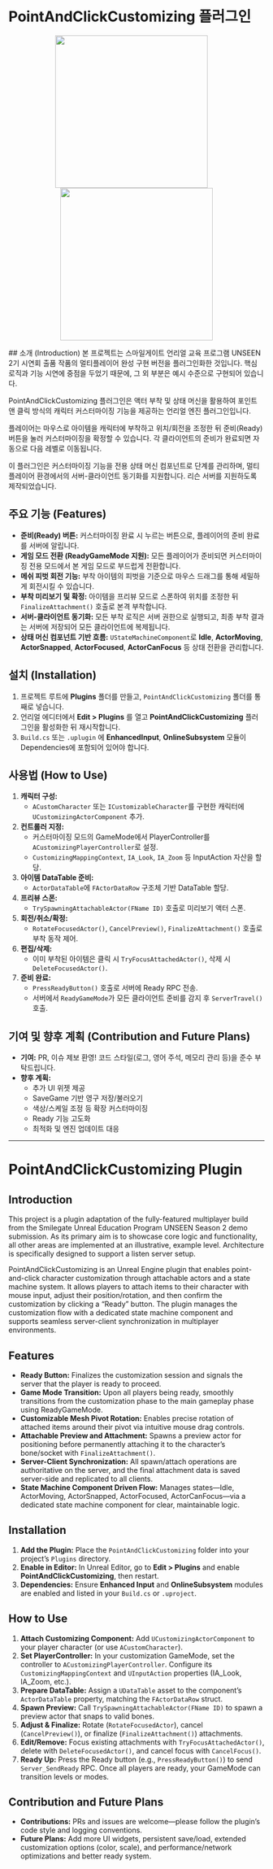 # PointAndClickCustomizing 플러그인
<p align="center">
  <img src="https://github.com/user-attachments/assets/f0e4a85f-1fc7-4305-b1ac-8e575aa66fac" width="300" style="margin-right: 20px;" />
  <img src="https://github.com/user-attachments/assets/01aea4cc-7f9b-4c02-903c-9325319647fb" width="300" />
</p>
## 소개 (Introduction)
본 프로젝트는 스마일게이트 언리얼 교육 프로그램 UNSEEN 2기 시연회 출품 작품의
멀티플레이어 완성 구현 버전을 플러그인화한 것입니다. 핵심 로직과 기능 시연에 중점을 두었기 때문에, 그 외 부분은 예시 수준으로 구현되어 있습니다.

PointAndClickCustomizing 플러그인은 액터 부착 및 상태 머신을 활용하여 포인트 앤 클릭 방식의 캐릭터 커스터마이징 기능을 제공하는 언리얼 엔진 플러그인입니다.  

플레이어는 마우스로 아이템을 캐릭터에 부착하고 위치/회전을 조정한 뒤 준비(Ready) 버튼을 눌러 커스터마이징을 확정할 수 있습니다. 각 클라이언트의 준비가 완료되면 자동으로 다음 레벨로 이동됩니다.

이 플러그인은 커스터마이징 기능을 전용 상태 머신 컴포넌트로 단계를 관리하며, 멀티플레이어 환경에서의 서버-클라이언트 동기화를 지원합니다. 리슨 서버를 지원하도록 제작되었습니다.

## 주요 기능 (Features)
- **준비(Ready) 버튼:** 커스터마이징 완료 시 누르는 버튼으로, 플레이어의 준비 완료를 서버에 알립니다.  
- **게임 모드 전환 (ReadyGameMode 지원):** 모든 플레이어가 준비되면 커스터마이징 전용 모드에서 본 게임 모드로 부드럽게 전환합니다.  
- **메쉬 피벗 회전 기능:** 부착 아이템의 피벗을 기준으로 마우스 드래그를 통해 세밀하게 회전시킬 수 있습니다.  
- **부착 미리보기 및 확정:** 아이템을 프리뷰 모드로 스폰하여 위치를 조정한 뒤 `FinalizeAttachment()` 호출로 본격 부착합니다.  
- **서버-클라이언트 동기화:** 모든 부착 로직은 서버 권한으로 실행되고, 최종 부착 결과는 서버에 저장되어 모든 클라이언트에 복제됩니다.  
- **상태 머신 컴포넌트 기반 흐름:** `UStateMachineComponent`로 **Idle**, **ActorMoving**, **ActorSnapped**, **ActorFocused**, **ActorCanFocus** 등 상태 전환을 관리합니다.



## 설치 (Installation)
1. 프로젝트 루트에 **Plugins** 폴더를 만들고, `PointAndClickCustomizing` 폴더를 통째로 넣습니다.  
2. 언리얼 에디터에서 **Edit > Plugins** 를 열고 **PointAndClickCustomizing** 플러그인을 활성화한 뒤 재시작합니다.  
3. `Build.cs` 또는 `.uplugin` 에 **EnhancedInput**, **OnlineSubsystem** 모듈이 Dependencies에 포함되어 있어야 합니다.

## 사용법 (How to Use)
1. **캐릭터 구성:**  
   - `ACustomCharacter` 또는 `ICustomizableCharacter`를 구현한 캐릭터에 `UCustomizingActorComponent` 추가.  
2. **컨트롤러 지정:**  
   - 커스터마이징 모드의 GameMode에서 PlayerController를 `ACustomizingPlayerController`로 설정.  
   - `CustomizingMappingContext`, `IA_Look`, `IA_Zoom` 등 InputAction 자산을 할당.  
3. **아이템 DataTable 준비:**  
   - `ActorDataTable`에 `FActorDataRow` 구조체 기반 DataTable 할당.  
4. **프리뷰 스폰:**  
   - `TrySpawningAttachableActor(FName ID)` 호출로 미리보기 액터 스폰.  
5. **회전/취소/확정:**  
   - `RotateFocusedActor()`, `CancelPreview()`, `FinalizeAttachment()` 호출로 부착 동작 제어.  
6. **편집/삭제:**  
   - 이미 부착된 아이템은 클릭 시 `TryFocusAttachedActor()`, 삭제 시 `DeleteFocusedActor()`.  
7. **준비 완료:**  
   - `PressReadyButton()` 호출로 서버에 Ready RPC 전송.  
   - 서버에서 `ReadyGameMode`가 모든 클라이언트 준비를 감지 후 `ServerTravel()` 호출.

## 기여 및 향후 계획 (Contribution and Future Plans)
- **기여:** PR, 이슈 제보 환영! 코드 스타일(로그, 영어 주석, 메모리 관리 등)을 준수 부탁드립니다.  
- **향후 계획:**  
  - 추가 UI 위젯 제공  
  - SaveGame 기반 영구 저장/불러오기  
  - 색상/스케일 조정 등 확장 커스터마이징
  - Ready 기능 고도화
  - 최적화 및 엔진 업데이트 대응

---

# PointAndClickCustomizing Plugin

## Introduction
This project is a plugin adaptation of the fully-featured multiplayer build from the Smilegate Unreal Education Program UNSEEN Season 2 demo submission.
As its primary aim is to showcase core logic and functionality, all other areas are implemented at an illustrative, example level.  Architecture is specifically designed to support a listen server setup.

PointAndClickCustomizing is an Unreal Engine plugin that enables point-and-click character customization through attachable actors and a state machine system. It allows players to attach items to their character with mouse input, adjust their position/rotation, and then confirm the customization by clicking a “Ready” button. The plugin manages the customization flow with a dedicated state machine component and supports seamless server-client synchronization in multiplayer environments.

## Features
- **Ready Button:** Finalizes the customization session and signals the server that the player is ready to proceed.  
- **Game Mode Transition:** Upon all players being ready, smoothly transitions from the customization phase to the main gameplay phase using ReadyGameMode.  
- **Customizable Mesh Pivot Rotation:** Enables precise rotation of attached items around their pivot via intuitive mouse drag controls.  
- **Attachable Preview and Attachment:** Spawns a preview actor for positioning before permanently attaching it to the character’s bone/socket with `FinalizeAttachment()`.  
- **Server-Client Synchronization:** All spawn/attach operations are authoritative on the server, and the final attachment data is saved server-side and replicated to all clients.  
- **State Machine Component Driven Flow:** Manages states—Idle, ActorMoving, ActorSnapped, ActorFocused, ActorCanFocus—via a dedicated state machine component for clear, maintainable logic.

## Installation
1. **Add the Plugin:** Place the `PointAndClickCustomizing` folder into your project’s `Plugins` directory.  
2. **Enable in Editor:** In Unreal Editor, go to **Edit > Plugins** and enable **PointAndClickCustomizing**, then restart.  
3. **Dependencies:** Ensure **Enhanced Input** and **OnlineSubsystem** modules are enabled and listed in your `Build.cs` or `.uproject`.

## How to Use
1. **Attach Customizing Component:** Add `UCustomizingActorComponent` to your player character (or use `ACustomCharacter`).  
2. **Set PlayerController:** In your customization GameMode, set the controller to `ACustomizingPlayerController`. Configure its `CustomizingMappingContext` and `UInputAction` properties (IA_Look, IA_Zoom, etc.).  
3. **Prepare DataTable:** Assign a `UDataTable` asset to the component’s `ActorDataTable` property, matching the `FActorDataRow` struct.  
4. **Spawn Preview:** Call `TrySpawningAttachableActor(FName ID)` to spawn a preview actor that snaps to valid bones.  
5. **Adjust & Finalize:** Rotate (`RotateFocusedActor`), cancel (`CancelPreview()`), or finalize (`FinalizeAttachment()`) attachments.  
6. **Edit/Remove:** Focus existing attachments with `TryFocusAttachedActor()`, delete with `DeleteFocusedActor()`, and cancel focus with `CancelFocus()`.  
7. **Ready Up:** Press the Ready button (e.g., `PressReadyButton()`) to send `Server_SendReady` RPC. Once all players are ready, your GameMode can transition levels or modes.

## Contribution and Future Plans
- **Contributions:** PRs and issues are welcome—please follow the plugin’s code style and logging conventions.  
- **Future Plans:** Add more UI widgets, persistent save/load, extended customization options (color, scale), and performance/network optimizations and better ready system.  
